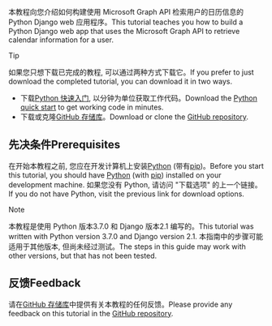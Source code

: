 <!-- markdownlint-disable MD002 MD041 -->

<span data-ttu-id="da324-101">本教程向您介绍如何构建使用 Microsoft Graph API 检索用户的日历信息的 Python Django web 应用程序。</span><span class="sxs-lookup"><span data-stu-id="da324-101">This tutorial teaches you how to build a Python Django web app that uses the Microsoft Graph API to retrieve calendar information for a user.</span></span>

> [!TIP]
> <span data-ttu-id="da324-102">如果您只想下载已完成的教程, 可以通过两种方式下载它。</span><span class="sxs-lookup"><span data-stu-id="da324-102">If you prefer to just download the completed tutorial, you can download it in two ways.</span></span>
>
> - <span data-ttu-id="da324-103">下载[Python 快速入门](https://developer.microsoft.com/graph/quick-start?platform=option-Python), 以分钟为单位获取工作代码。</span><span class="sxs-lookup"><span data-stu-id="da324-103">Download the [Python quick start](https://developer.microsoft.com/graph/quick-start?platform=option-Python) to get working code in minutes.</span></span>
> - <span data-ttu-id="da324-104">下载或克隆[GitHub 存储库](https://github.com/microsoftgraph/msgraph-training-pythondjangoapp)。</span><span class="sxs-lookup"><span data-stu-id="da324-104">Download or clone the [GitHub repository](https://github.com/microsoftgraph/msgraph-training-pythondjangoapp).</span></span>

## <a name="prerequisites"></a><span data-ttu-id="da324-105">先决条件</span><span class="sxs-lookup"><span data-stu-id="da324-105">Prerequisites</span></span>

<span data-ttu-id="da324-106">在开始本教程之前, 您应在开发计算机上安装[Python](https://www.python.org/) (带有[pip](https://pypi.org/project/pip/))。</span><span class="sxs-lookup"><span data-stu-id="da324-106">Before you start this tutorial, you should have [Python](https://www.python.org/) (with [pip](https://pypi.org/project/pip/)) installed on your development machine.</span></span> <span data-ttu-id="da324-107">如果您没有 Python, 请访问 "下载选项" 的上一个链接。</span><span class="sxs-lookup"><span data-stu-id="da324-107">If you do not have Python, visit the previous link for download options.</span></span>

> [!NOTE]
> <span data-ttu-id="da324-108">本教程是使用 Python 版本3.7.0 和 Django 版本2.1 编写的。</span><span class="sxs-lookup"><span data-stu-id="da324-108">This tutorial was written with Python version 3.7.0 and Django version 2.1.</span></span> <span data-ttu-id="da324-109">本指南中的步骤可能适用于其他版本, 但尚未经过测试。</span><span class="sxs-lookup"><span data-stu-id="da324-109">The steps in this guide may work with other versions, but that has not been tested.</span></span>

## <a name="feedback"></a><span data-ttu-id="da324-110">反馈</span><span class="sxs-lookup"><span data-stu-id="da324-110">Feedback</span></span>

<span data-ttu-id="da324-111">请在[GitHub 存储库](https://github.com/microsoftgraph/msgraph-training-pythondjangoapp)中提供有关本教程的任何反馈。</span><span class="sxs-lookup"><span data-stu-id="da324-111">Please provide any feedback on this tutorial in the [GitHub repository](https://github.com/microsoftgraph/msgraph-training-pythondjangoapp).</span></span>
